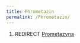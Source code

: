 ```yaml
---
title: Phrometazin
permalink: /Phrometazin/
---
```


1.  REDIRECT [Prometazyna](/atopedia/Prometazyna "wikilink")
